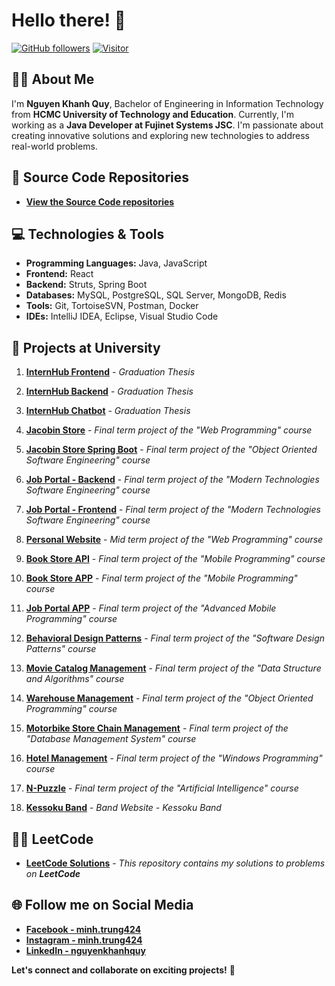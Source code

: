 # Hello there! 👋

[![GitHub followers](https://img.shields.io/github/followers/nguyenkhanhquy.svg?style=social&label=Follow)](https://github.com/nguyenkhanhquy?tab=followers)
[![Visitor](https://visitor-badge.laobi.icu/badge?page_id=nguyenkhanhquy.nguyenkhanhquy)](https://github.com/nguyenkhanhquy)

## 💁‍♂️ About Me

I'm **Nguyen Khanh Quy**, Bachelor of Engineering in Information Technology from **HCMC University of Technology and Education**. Currently, I'm working as a **Java Developer at Fujinet Systems JSC**. I'm passionate about creating innovative solutions and exploring new technologies to address real-world problems.

## 🚀 Source Code Repositories

- **[View the Source Code repositories](https://github.com/nguyenkhanhquy?tab=repositories)**

## 💻 Technologies & Tools

- **Programming Languages:** Java, JavaScript
- **Frontend:** React
- **Backend:** Struts, Spring Boot
- **Databases:** MySQL, PostgreSQL, SQL Server, MongoDB, Redis
- **Tools:** Git, TortoiseSVN, Postman, Docker
- **IDEs:** IntelliJ IDEA, Eclipse, Visual Studio Code

## 🏫 Projects at University

1. **[InternHub Frontend](https://github.com/nguyenkhanhquy/internhub-frontend)** - *Graduation Thesis*

1. **[InternHub Backend](https://github.com/nguyenkhanhquy/internhub-backend)** - *Graduation Thesis*

1. **[InternHub Chatbot](https://github.com/nguyenkhanhquy/internhub-chatbot)** - *Graduation Thesis*

1. **[Jacobin Store](https://github.com/nguyenkhanhquy/jacobin-store)** - *Final term project of the "Web Programming" course*

1. **[Jacobin Store Spring Boot](https://github.com/nguyenkhanhquy/jacobin-store-spring-boot)** - *Final term project of the "Object Oriented Software Engineering" course*

1. **[Job Portal - Backend](https://github.com/nguyenkhanhquy/jobportal-api)** - *Final term project of the "Modern Technologies Software Engineering" course*

1. **[Job Portal - Frontend](https://github.com/nguyenkhanhquy/jobportal-frontend)** - *Final term project of the "Modern Technologies Software Engineering" course*

1. **[Personal Website](https://github.com/nguyenkhanhquy/my-web-app)** - *Mid term project of the "Web Programming" course*

1. **[Book Store API](https://github.com/nguyenkhanhquy/bookstore-api)** - *Final term project of the "Mobile Programming" course*

1. **[Book Store APP](https://github.com/nguyenkhanhquy/bookstore-app)** - *Final term project of the "Mobile Programming" course*

1. **[Job Portal APP](https://github.com/nguyenkhanhquy/jobportal-design-docs)** - *Final term project of the "Advanced Mobile Programming" course*

1. **[Behavioral Design Patterns](https://github.com/nguyenkhanhquy/design-pattern)** - *Final term project of the "Software Design Patterns" course*

1. **[Movie Catalog Management](https://github.com/nguyenkhanhquy/movie-catalog-management)** - *Final term project of the "Data Structure and Algorithms" course*

1. **[Warehouse Management](https://github.com/nguyenkhanhquy/warehouse-management)** - *Final term project of the "Object Oriented Programming" course*

1. **[Motorbike Store Chain Management](https://github.com/nguyenkhanhquy/motorbike-store-chain-management)** - *Final term project of the "Database Management System" course*

1. **[Hotel Management](https://github.com/nguyenkhanhquy/hotel-management)** - *Final term project of the "Windows Programming" course*

1. **[N-Puzzle](https://github.com/nguyenkhanhquy/n-puzzle)** - *Final term project of the "Artificial Intelligence" course*

1. **[Kessoku Band](https://github.com/nguyenkhanhquy/kessoku-band)** - *Band Website - Kessoku Band*

## 👨‍💻 LeetCode

- **[LeetCode Solutions](https://github.com/nguyenkhanhquy/leetcode-solutions)** - *This repository contains my solutions to problems on **LeetCode***

## 🌐 Follow me on Social Media

- **[Facebook - minh.trung424](https://www.facebook.com/minh.trung424/)**
- **[Instagram - minh.trung424](https://www.instagram.com/minh.trung424/)**
- **[LinkedIn - nguyenkhanhquy](https://www.linkedin.com/in/nguyenkhanhquy/)**

**Let's connect and collaborate on exciting projects!** 🚀
